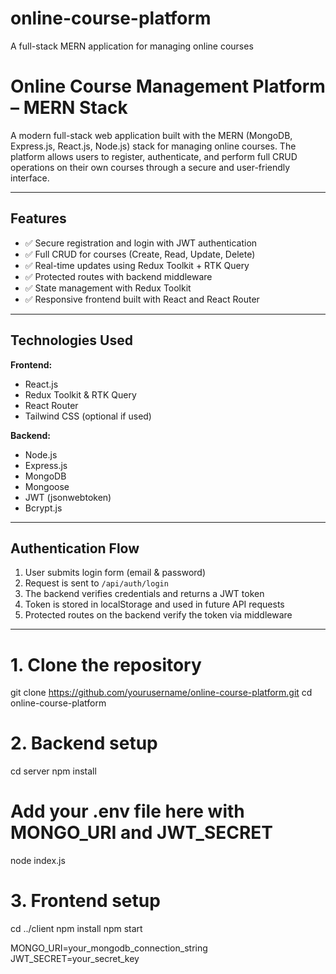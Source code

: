 # online-course-platform
A full-stack MERN application for managing online courses

# Online Course Management Platform – MERN Stack

A modern full-stack web application built with the MERN (MongoDB, Express.js, React.js, Node.js) stack for managing online courses. The platform allows users to register, authenticate, and perform full CRUD operations on their own courses through a secure and user-friendly interface.

---

## Features

- ✅ Secure registration and login with JWT authentication
- ✅ Full CRUD for courses (Create, Read, Update, Delete)
- ✅ Real-time updates using Redux Toolkit + RTK Query
- ✅ Protected routes with backend middleware
- ✅ State management with Redux Toolkit
- ✅ Responsive frontend built with React and React Router

---

## Technologies Used

**Frontend:**
- React.js
- Redux Toolkit & RTK Query
- React Router
- Tailwind CSS (optional if used)

**Backend:**
- Node.js
- Express.js
- MongoDB
- Mongoose
- JWT (jsonwebtoken)
- Bcrypt.js

---

## Authentication Flow

1. User submits login form (email & password)
2. Request is sent to `/api/auth/login`
3. The backend verifies credentials and returns a JWT token
4. Token is stored in localStorage and used in future API requests
5. Protected routes on the backend verify the token via middleware

---

# 1. Clone the repository
git clone https://github.com/yourusername/online-course-platform.git
cd online-course-platform

# 2. Backend setup
cd server
npm install
# Add your .env file here with MONGO_URI and JWT_SECRET
node index.js

# 3. Frontend setup
cd ../client
npm install
npm start


MONGO_URI=your_mongodb_connection_string
JWT_SECRET=your_secret_key
